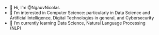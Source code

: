 - 👋 Hi, I’m @NgauvNicolas
- 👀 I’m interested in Computer Science: particularly in Data Science and Artificial Intelligence, Digital Technologies in general, and Cybersecurity
- 🌱 I’m currently learning Data Science, Natural Language Processing (NLP)
<!---
- 💞️ I’m looking to collaborate on ...
- 📫 How to reach me ...
- 😄 Pronouns: ...
- ⚡ Fun fact: ...
--->

<!---
NgauvNicolas/NgauvNicolas is a ✨ special ✨ repository because its `README.md` (this file) appears on your GitHub profile.
You can click the Preview link to take a look at your changes.
--->
